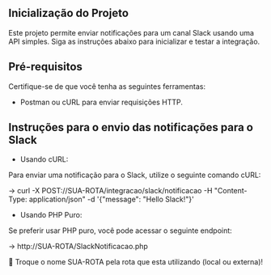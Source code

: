 ## Inicialização do Projeto

Este projeto permite enviar notificações para um canal Slack usando uma API simples. Siga as instruções abaixo para inicializar e testar a integração.

## Pré-requisitos 
Certifique-se de que você tenha as seguintes ferramentas:

- Postman ou cURL para enviar requisições HTTP.

## Instruções para o envio das notificações para o Slack

- Usando cURL:
  
Para enviar uma notificação para o Slack, utilize o seguinte comando cURL:

→ curl -X POST://SUA-ROTA/integracao/slack/notificacao -H "Content-Type: application/json" -d '{"message": "Hello Slack!"}'

- Usando PHP Puro:
  
Se preferir usar PHP puro, você pode acessar o seguinte endpoint:

→ http://SUA-ROTA/SlackNotificacao.php

📢  Troque o nome SUA-ROTA pela rota que esta utilizando (local ou externa)!